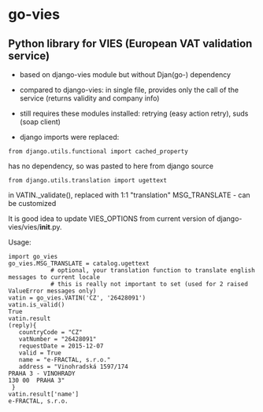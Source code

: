 # go-vies
## Python library for VIES (European VAT validation service)

- based on django-vies module but without Djan(go-) dependency
- compared to django-vies: in single file, provides only the call of the service (returns validity and company info)

- still requires these modules installed: retrying (easy action retry), suds (soap client)
- django imports were replaced:
```
from django.utils.functional import cached_property
```
has no dependency, so was pasted to here from django source
```
from django.utils.translation import ugettext
```
in VATIN._validate(), replaced with 1:1 "translation" MSG_TRANSLATE - can be customized

It is good idea to update VIES_OPTIONS from current version of django-vies/vies/__init__.py.

Usage:
```
import go_vies
go_vies.MSG_TRANSLATE = catalog.ugettext
            # optional, your translation function to translate english messages to current locale
            # this is really not important to set (used for 2 raised ValueError messages only)
vatin = go_vies.VATIN('CZ', '26428091')
vatin.is_valid()
True
vatin.result
(reply){
   countryCode = "CZ"
   vatNumber = "26428091"
   requestDate = 2015-12-07
   valid = True
   name = "e-FRACTAL, s.r.o."
   address = "Vinohradská 1597/174
PRAHA 3 - VINOHRADY
130 00  PRAHA 3"
 }
vatin.result['name']
e-FRACTAL, s.r.o.
```
